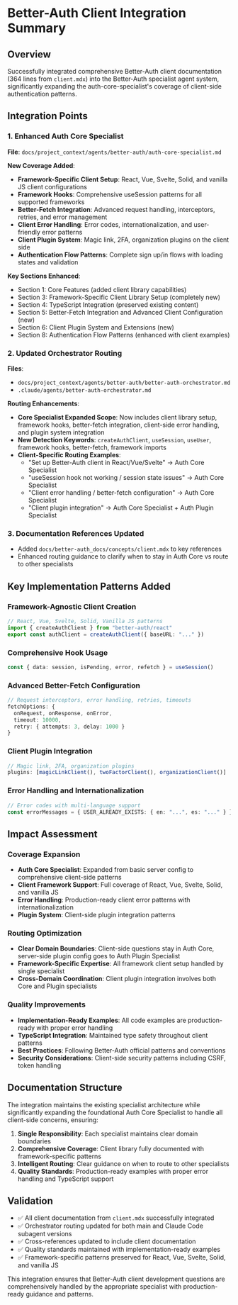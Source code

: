 # Better-Auth Client Integration Summary

## Overview
Successfully integrated comprehensive Better-Auth client documentation (364 lines from `client.mdx`) into the Better-Auth specialist agent system, significantly expanding the auth-core-specialist's coverage of client-side authentication patterns.

## Integration Points

### 1. Enhanced Auth Core Specialist
**File**: `docs/project_context/agents/better-auth/auth-core-specialist.md`

**New Coverage Added**:
- **Framework-Specific Client Setup**: React, Vue, Svelte, Solid, and vanilla JS client configurations
- **Framework Hooks**: Comprehensive useSession patterns for all supported frameworks
- **Better-Fetch Integration**: Advanced request handling, interceptors, retries, and error management
- **Client Error Handling**: Error codes, internationalization, and user-friendly error patterns
- **Client Plugin System**: Magic link, 2FA, organization plugins on the client side
- **Authentication Flow Patterns**: Complete sign up/in flows with loading states and validation

**Key Sections Enhanced**:
- Section 1: Core Features (added client library capabilities)
- Section 3: Framework-Specific Client Library Setup (completely new)
- Section 4: TypeScript Integration (preserved existing content)
- Section 5: Better-Fetch Integration and Advanced Client Configuration (new)
- Section 6: Client Plugin System and Extensions (new)
- Section 8: Authentication Flow Patterns (enhanced with client examples)

### 2. Updated Orchestrator Routing
**Files**: 
- `docs/project_context/agents/better-auth/better-auth-orchestrator.md`
- `.claude/agents/better-auth-orchestrator.md`

**Routing Enhancements**:
- **Core Specialist Expanded Scope**: Now includes client library setup, framework hooks, better-fetch integration, client-side error handling, and plugin system integration
- **New Detection Keywords**: `createAuthClient`, `useSession`, `useUser`, framework hooks, better-fetch, framework imports
- **Client-Specific Routing Examples**:
  - "Set up Better-Auth client in React/Vue/Svelte" → Auth Core Specialist
  - "useSession hook not working / session state issues" → Auth Core Specialist
  - "Client error handling / better-fetch configuration" → Auth Core Specialist
  - "Client plugin integration" → Auth Core Specialist + Auth Plugin Specialist

### 3. Documentation References Updated
- Added `docs/better-auth_docs/concepts/client.mdx` to key references
- Enhanced routing guidance to clarify when to stay in Auth Core vs route to other specialists

## Key Implementation Patterns Added

### Framework-Agnostic Client Creation
```typescript
// React, Vue, Svelte, Solid, Vanilla JS patterns
import { createAuthClient } from "better-auth/react"
export const authClient = createAuthClient({ baseURL: "..." })
```

### Comprehensive Hook Usage
```typescript
const { data: session, isPending, error, refetch } = useSession()
```

### Advanced Better-Fetch Configuration
```typescript
// Request interceptors, error handling, retries, timeouts
fetchOptions: {
  onRequest, onResponse, onError,
  timeout: 10000,
  retry: { attempts: 3, delay: 1000 }
}
```

### Client Plugin Integration
```typescript
// Magic link, 2FA, organization plugins
plugins: [magicLinkClient(), twoFactorClient(), organizationClient()]
```

### Error Handling and Internationalization
```typescript
// Error codes with multi-language support
const errorMessages = { USER_ALREADY_EXISTS: { en: "...", es: "..." } }
```

## Impact Assessment

### Coverage Expansion
- **Auth Core Specialist**: Expanded from basic server config to comprehensive client-side patterns
- **Client Framework Support**: Full coverage of React, Vue, Svelte, Solid, and vanilla JS
- **Error Handling**: Production-ready client error patterns with internationalization
- **Plugin System**: Client-side plugin integration patterns

### Routing Optimization
- **Clear Domain Boundaries**: Client-side questions stay in Auth Core, server-side plugin config goes to Auth Plugin Specialist
- **Framework-Specific Expertise**: All framework client setup handled by single specialist
- **Cross-Domain Coordination**: Client plugin integration involves both Core and Plugin specialists

### Quality Improvements
- **Implementation-Ready Examples**: All code examples are production-ready with proper error handling
- **TypeScript Integration**: Maintained type safety throughout client patterns
- **Best Practices**: Following Better-Auth official patterns and conventions
- **Security Considerations**: Client-side security patterns including CSRF, token handling

## Documentation Structure
The integration maintains the existing specialist architecture while significantly expanding the foundational Auth Core Specialist to handle all client-side concerns, ensuring:

1. **Single Responsibility**: Each specialist maintains clear domain boundaries
2. **Comprehensive Coverage**: Client library fully documented with framework-specific patterns
3. **Intelligent Routing**: Clear guidance on when to route to other specialists
4. **Quality Standards**: Production-ready examples with proper error handling and TypeScript support

## Validation
- ✅ All client documentation from `client.mdx` successfully integrated
- ✅ Orchestrator routing updated for both main and Claude Code subagent versions
- ✅ Cross-references updated to include client documentation
- ✅ Quality standards maintained with implementation-ready examples
- ✅ Framework-specific patterns preserved for React, Vue, Svelte, Solid, and vanilla JS

This integration ensures that Better-Auth client development questions are comprehensively handled by the appropriate specialist with production-ready guidance and patterns.